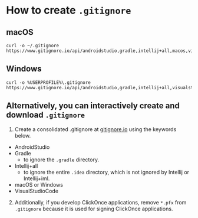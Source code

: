 # How to create `.gitignore`
## macOS
```shell
curl -o ~/.gitignore https://www.gitignore.io/api/androidstudio,gradle,intellij+all,macos,visualstudiocode
```
## Windows
```batchfile
curl -o %USERPROFILE%\.gitignore https://www.gitignore.io/api/androidstudio,gradle,intellij+all,visualstudiocode,windows
```
## Alternatively, you can interactively create and download `.gitignore`
1. Create a consolidated .gitignore at [gitignore.io](https://www.gitignore.io) using the keywords below.
* AndroidStudio
* Gradle
  * to ignore the `.gradle` directory.
* Intellij+all
  * to ignore the entire `.idea` directory, which is not ignored by Intellij or Intellij+iml.
* macOS or Windows
* VisualStudioCode

2. Additionally, if you develop ClickOnce applications, remove `*.pfx` from `.gitignore` because it is used for signing ClickOnce applications.
